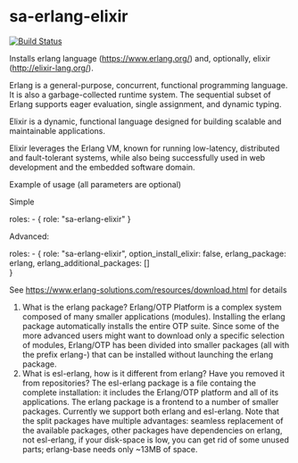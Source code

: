 sa-erlang-elixir
================

[![Build Status](https://travis-ci.org/softasap/sa-erlang-elixir.svg?branch=master)](https://travis-ci.org/softasap/sa-erlang-elixir)

Installs erlang language (https://www.erlang.org/) and, optionally, elixir (http://elixir-lang.org/).


Erlang is a general-purpose, concurrent, functional programming language. It is also a garbage-collected runtime system. The sequential subset of Erlang supports eager evaluation, single assignment, and dynamic typing.

Elixir is a dynamic, functional language designed for building scalable and maintainable applications.

Elixir leverages the Erlang VM, known for running low-latency, distributed and fault-tolerant systems, while also being successfully used in web development and the embedded software domain.

Example of usage (all parameters are optional)

Simple

  roles:
    - {
        role: "sa-erlang-elixir"
      }


Advanced:


  roles:
    - {
        role: "sa-erlang-elixir",
        option_install_elixir: false,
        erlang_package: erlang,
        erlang_additional_packages: []  
      }





See https://www.erlang-solutions.com/resources/download.html for details

1. What is the erlang package?
Erlang/OTP Platform is a complex system composed of many smaller applications (modules). Installing the erlang package automatically installs the entire OTP suite. Since some of the more advanced users might want to download only a specific selection of modules, Erlang/OTP has been divided into smaller packages (all with the prefix erlang-) that can be installed without launching the erlang package.
2. What is esl-erlang, how is it different from erlang? Have you removed it from repositories?
The esl-erlang package is a file containg the complete installation: it includes the Erlang/OTP platform and all of its applications. The erlang package is a frontend to a number of smaller packages. Currently we support both erlang and esl-erlang.
Note that the split packages have multiple advantages:
seamless replacement of the available packages,
other packages have dependencies on erlang, not esl-erlang,
if your disk-space is low, you can get rid of some unused parts; erlang-base needs only ~13MB of space.

